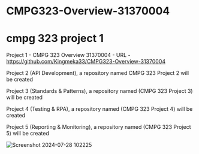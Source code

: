 # CMPG323-Overview-31370004


# cmpg 323 project 1
Project 1 - CMPG 323 Overview 31370004 - URL -https://github.com/Kingmeka33/CMPG323-Overview-31370004

Project 2 (API Development), a repository named CMPG 323 Project 2 will be created

Project 3 (Standards & Patterns), a repository named (CMPG 323 Project 3) will be created

Project 4 (Testing & RPA), a repository named (CMPG 323 Project 4) will be created

Project 5 (Reporting & Monitoring), a repository named (CMPG 323 Project 5) will be created

![Screenshot 2024-07-28 102225](https://github.com/user-attachments/assets/d91f4be2-41a4-4ab1-833c-f441514f1a95)


